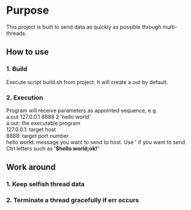 Purpose
======

  This project is built to send data as quickly as possible through multi-threads.

How to use
------
### 1. Build
Execute script build.sh from project. It will create a.out by default.
### 2. Execution
Program will receive parameters as appointed sequence, e.g.<br/>   a.out 127.0.0.1 8888 2 'hello world'</b><br/>
a.out: the executable program<br/>
127.0.0.1: target host<br/>
8888: target port number<br/> 
hello world: message you want to send to host. Use ' if you want to send Ctrl letters such as <b>'$hello world;ok!'</b><br/> 

Work around
------
### 1. Keep selfish thread data
### 2. Terminate a thread gracefully if err occurs